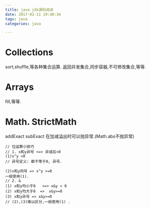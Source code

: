 ```yaml
---
title: java jdk源码阅读
date: 2017-02-11 19:40:34
tags: java
categories: java

---
```


# Collections
sort,shuffle,等各种集合运算. 
返回并发集合,同步容器,不可修改集合,等等.

# Arrays
fill,等等. 

# Math. StrictMath
addExact
subExact
在加减溢出时可以抛异常.(Math.abs不抛异常)
```
// 位运算小技巧
// 1. x和y异号 <=> 异或后<0 
(1)x^y <0 
// 异号定义: 都不等于0, 异号.

(2)x和y同号 => x^y >=0 
一般使用(1).
// 2. &
(1) x和y均小于0   <=> x&y < 0 
(2) x和y均大于0  =>  x&y>=0
(3) x和y异号 => x&y>=0
// (2),(3)难以区分,一般使用(1) .
```

